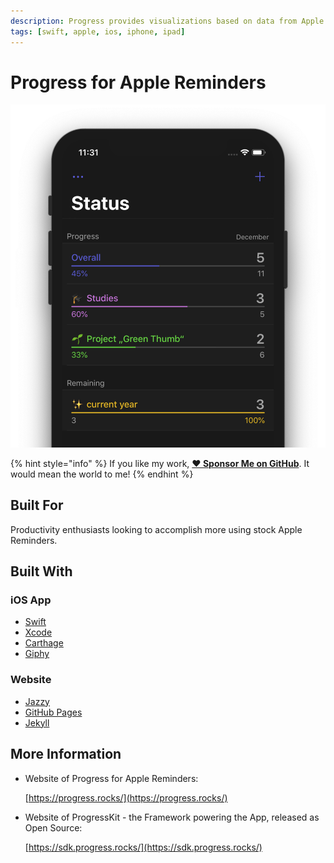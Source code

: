 ```yaml
---
description: Progress provides visualizations based on data from Apple Reminders
tags: [swift, apple, ios, iphone, ipad]
---
```


# Progress for Apple Reminders

![visualize your to-dos, face your goals and beat the bar!](../.gitbook/assets/progress-for-apple-reminders.png)

{% hint style="info" %}
If you like my work, [**❤️ Sponsor Me on GitHub**](https://github.com/sponsors/marbetschar). It would mean the world to me!
{% endhint %}

## Built For

Productivity enthusiasts looking to accomplish more using stock Apple Reminders.

## Built With

### iOS App

* [Swift](https://swift.org/getting-started/)
* [Xcode](https://developer.apple.com/xcode/)
* [Carthage](https://github.com/Carthage/Carthage)
* [Giphy](https://github.com/Giphy/giphy-ios-sdk-core/)

### Website

* [Jazzy](https://github.com/realm/jazzy)
* [GitHub Pages](https://pages.github.com/)
* [Jekyll](https://jekyllrb.com/)

## More Information

* Website of Progress for Apple Reminders:

  [https://progress.rocks/](https://progress.rocks/)

* Website of ProgressKit - the Framework powering the App, released as Open Source:

  [https://sdk.progress.rocks/](https://sdk.progress.rocks/)

